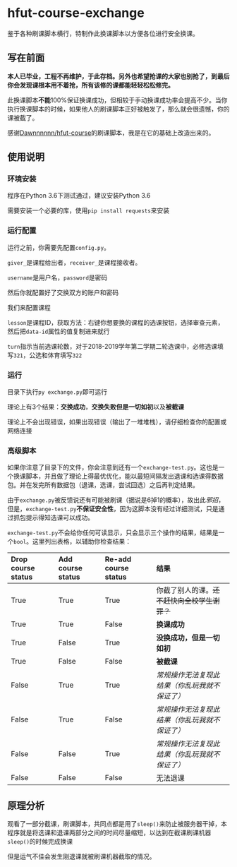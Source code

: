 # hfut-course-exchange

鉴于各种刷课脚本横行，特制作此换课脚本以方便各位进行安全换课。

## 写在前面

**本人已毕业，工程不再维护，于此存档。另外也希望抢课的大家也别抢了，到最后你会发现课根本用不着抢，所有该修的课都能轻轻松松修完。**

此换课脚本**不能**100%保证换课成功，但相较于手动换课成功率会提高不少。当你执行换课脚本的时候，如果他人的刷课脚本正好被触发了，那么就会很遗憾，你的课被截了。

感谢[Dawnnnnnn/hfut-course](https://github.com/Dawnnnnnn/hfut-course)的刷课脚本，我是在它的基础上改造出来的。

## 使用说明

### 环境安装

程序在Python 3.6下测试通过，建议安装Python 3.6

需要安装一个必要的库，使用`pip install requests`来安装

### 运行配置

运行之前，你需要先配置`config.py`。

`giver_`是课程给出者，`receiver_`是课程接收者。

`username`是用户名，`password`是密码

然后你就配置好了交换双方的账户和密码

我们来配置课程

`lesson`是课程ID，获取方法：右键你想要换的课程的选课按钮，选择审查元素，然后把`data-id`属性的值复制进来就行

`turn`指示当前选课轮数，对于2018-2019学年第二学期二轮选课中，必修选课填写`321`，公选和体育填写`322`

### 运行

目录下执行`py exchange.py`即可运行

理论上有3个结果：**交换成功**，**交换失败但是一切如初**以及**被截课**

理论上不会出现错误，如果出现错误（输出了一堆堆栈），请仔细检查你的配置或网络连接

### 高级脚本

如果你注意了目录下的文件，你会注意到还有一个`exchange-test.py`。这也是一个换课脚本，并且做了理论上得最优优化，能以最短间隔发出退课和选课得数据包。并在发完所有数据包（退课，选课，尝试回选）之后再判定结果。

由于`exchange.py`被反馈说还有可能被刷课（据说是6掉1的概率），故出此*邪招*，但是，`exchange-test.py`**不保证安全性**，因为这脚本没有经过详细测试，只是通过抓包提示得知选课可以成功。

`exchange-test.py`不会给你任何可读显示，只会显示三个操作的结果，结果是一个`bool`。这里列出表格，以辅助你检查结果：

|Drop course status|Add course status|Re-add course status|结果|
|:---|:---|:---|:---|
|True|True|True|你截了别人的课。~~还不赶快向全校学生谢罪？~~|
|True|True|False|**换课成功**|
|True|False|True|**没换成功，但是一切如初**|
|True|False|False|**被截课**|
|False|True|True|*常规操作无法复现此结果（你乱玩我就不保证了）*|
|False|True|False|*常规操作无法复现此结果（你乱玩我就不保证了）*|
|False|False|True|*常规操作无法复现此结果（你乱玩我就不保证了）*|
|False|False|False|无法退课|

## 原理分析

观看了一部分截课，刷课脚本，共同点都是用了`sleep()`来防止被服务器干掉，本程序就是将选课和退课两部分之间的时间尽量缩短，以达到在截课刷课机器`sleep()`的时候完成换课

但是运气不佳会发生刚退课就被刷课机器截取的情况。
